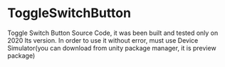 # ToggleSwitchButton
Toggle Switch Button Source Code, it was been built and tested only on 2020 lts version.
In order to use it without error, must use Device Simulator(you can download from unity package manager, it is preview package)

